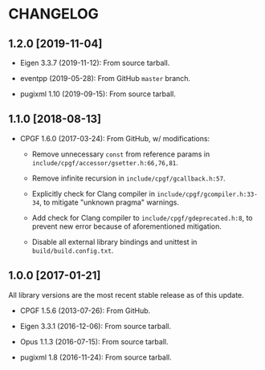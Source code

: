# CHANGELOG

## 1.2.0 [2019-11-04]

* Eigen 3.3.7 (2019-11-12): From source tarball.

* eventpp (2019-05-28): From GitHub `master` branch.

* pugixml 1.10 (2019-09-15): From source tarball.

## 1.1.0 [2018-08-13]

* CPGF 1.6.0 (2017-03-24): From GitHub, w/ modifications:

  * Remove unnecessary `const` from reference params in
    `include/cpgf/accessor/gsetter.h:66,76,81`.

  * Remove infinite recursion in `include/cpgf/gcallback.h:57`.

  * Explicitly check for Clang compiler in `include/cpgf/gcompiler.h:33-34`, to
    mitigate "unknown pragma" warnings.

  * Add check for Clang compiler to `include/cpgf/gdeprecated.h:8`, to prevent
    new error because of aforementioned mitigation.

  * Disable all external library bindings and unittest in
    `build/build.config.txt`.

## 1.0.0 [2017-01-21]

All library versions are the most recent stable release as of this update.

* CPGF 1.5.6 (2013-07-26): From GitHub.

* Eigen 3.3.1 (2016-12-06): From source tarball.

* Opus 1.1.3 (2016-07-15): From source tarball.

* pugixml 1.8 (2016-11-24): From source tarball.
